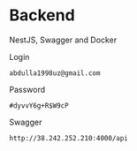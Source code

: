 # Backend

NestJS, Swagger and Docker

Login

```
abdulla1998uz@gmail.com
```

Password

```
#dyvvY6g+R$W9cP
```

Swagger

```
http://38.242.252.210:4000/api

```
